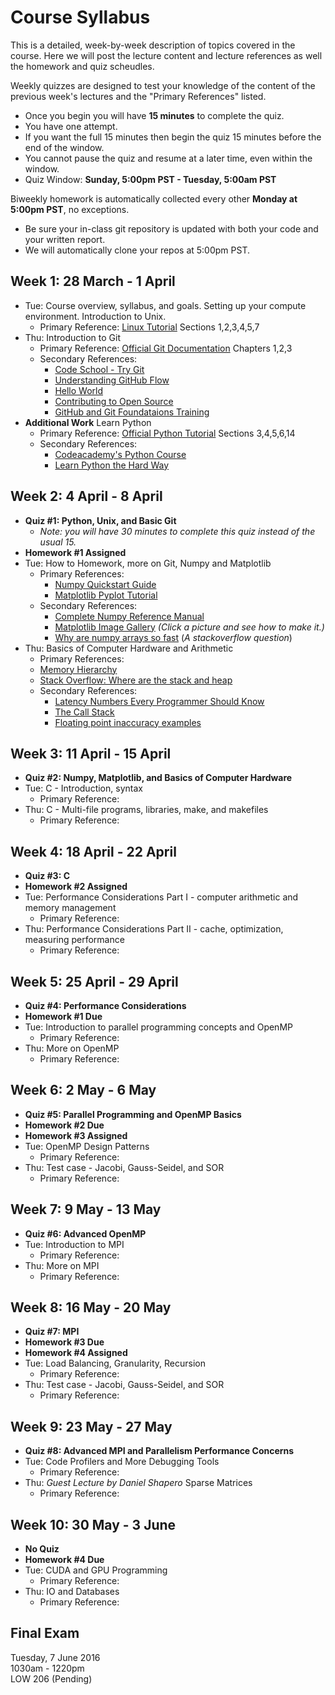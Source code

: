 # Course Syllabus

This is a detailed, week-by-week description of topics covered in the course. Here we will post the lecture content and lecture references as well the homework and quiz scheudles.

Weekly quizzes are designed to test your knowledge of the content of the previous week's lectures and the "Primary References" listed.

* Once you begin you will have **15 minutes** to complete the quiz.
* You have one attempt.
* If you want the full 15 minutes then begin the quiz 15 minutes before the end of the window.
* You cannot pause the quiz and resume at a later time, even within the window.
* Quiz Window: **Sunday, 5:00pm PST - Tuesday, 5:00am PST**

Biweekly homework is automatically collected every other **Monday at 5:00pm PST**, no exceptions.
* Be sure your in-class git repository is updated with both your code and your written report.
* We will automatically clone your repos at 5:00pm PST.

## Week 1: 28 March - 1 April

* Tue: Course overview, syllabus, and goals. Setting up your compute environment. Introduction to Unix.
  * Primary Reference: [Linux Tutorial](http://ryanstutorials.net/linuxtutorial/) Sections 1,2,3,4,5,7
* Thu: Introduction to Git
  * Primary Reference: [Official Git Documentation](https://git-scm.com/doc) Chapters 1,2,3
  * Secondary References:
    * [Code School - Try Git](https://try.github.io/levels/1/challenges/1)
    * [Understanding GitHub Flow](https://guides.github.com/introduction/flow/)
    * [Hello World](https://guides.github.com/activities/hello-world/)
    * [Contributing to Open Source](https://guides.github.com/activities/contributing-to-open-source/)
    * [GitHub and Git Foundataions Training](https://www.youtube.com/playlist?list=PLg7s6cbtAD15G8lNyoaYDuKZSKyJrgwB-)
* **Additional Work** Learn Python
  * Primary Reference: [Official Python Tutorial](https://docs.python.org/2.7/tutorial/index.html) Sections 3,4,5,6,14
  * Secondary References:
    * [Codeacademy's Python Course](https://www.codecademy.com/learn/python)
    * [Learn Python the Hard Way](http://learnpythonthehardway.org/book/)

## Week 2: 4 April - 8 April

* **Quiz #1: Python, Unix, and Basic Git**
  * *Note: you will have 30 minutes to complete this quiz instead of the usual 15.*
* **Homework #1 Assigned**
* Tue: How to Homework, more on Git, Numpy and Matplotlib
  * Primary References:
    * [Numpy Quickstart Guide](https://docs.scipy.org/doc/numpy-dev/user/quickstart.html)
    * [Matplotlib Pyplot Tutorial](http://matplotlib.org/users/pyplot_tutorial.html)
  * Secondary References:
    * [Complete Numpy Reference Manual](http://docs.scipy.org/doc/numpy/reference/)
    * [Matplotlib Image Gallery](http://matplotlib.org/gallery.html) *(Click a picture and see how to make it.)*
    * [Why are numpy arrays so fast](http://stackoverflow.com/questions/8385602/why-are-numpy-arrays-so-fast) (*A stackoverflow question*)
* Thu: Basics of Computer Hardware and Arithmetic
   * Primary References:
    * [Memory Hierarchy](https://en.wikipedia.org/wiki/Memory_hierarchy)
    * [Stack Overflow: Where are the stack and heap](http://stackoverflow.com/questions/79923/what-and-where-are-the-stack-and-heap)
  * Secondary References:
    * [Latency Numbers Every Programmer Should Know](https://gist.github.com/jboner/2841832)
    * [The Call Stack](https://en.wikipedia.org/wiki/Call_stack)
    * [Floating point inaccuracy examples](http://stackoverflow.com/questions/2100490/floating-point-inaccuracy-examples)

## Week 3: 11 April - 15 April

* **Quiz #2: Numpy, Matplotlib, and Basics of Computer Hardware**
* Tue: C - Introduction, syntax
  * Primary Reference:
* Thu: C - Multi-file programs, libraries, make, and makefiles
  * Primary Reference:

## Week 4: 18 April - 22 April

* **Quiz #3: C**
* **Homework #2 Assigned**
* Tue: Performance Considerations Part I - computer arithmetic and memory management
  * Primary Reference:
* Thu: Performance Considerations Part II - cache, optimization, measuring performance
  * Primary Reference:

## Week 5: 25 April - 29 April

* **Quiz #4: Performance Considerations**
* **Homework #1 Due**
* Tue: Introduction to parallel programming concepts and OpenMP
  * Primary Reference:
* Thu: More on OpenMP
  * Primary Reference:

## Week 6: 2 May - 6 May

* **Quiz #5: Parallel Programming and OpenMP Basics**
* **Homework #2 Due**
* **Homework #3 Assigned**
* Tue: OpenMP Design Patterns
  * Primary Reference:
* Thu: Test case - Jacobi, Gauss-Seidel, and SOR
  * Primary Reference:

## Week 7: 9 May - 13 May

* **Quiz #6: Advanced OpenMP**
* Tue: Introduction to MPI
  * Primary Reference:
* Thu: More on MPI
  * Primary Reference:

## Week 8: 16 May - 20 May

* **Quiz #7: MPI**
* **Homework #3 Due**
* **Homework #4 Assigned**
* Tue: Load Balancing, Granularity, Recursion
  * Primary Reference:
* Thu: Test case - Jacobi, Gauss-Seidel, and SOR
  * Primary Reference:

## Week 9: 23 May - 27 May

* **Quiz #8: Advanced MPI and Parallelism Performance Concerns**
* Tue: Code Profilers and More Debugging Tools
  * Primary Reference:
* Thu: *Guest Lecture by Daniel Shapero* Sparse Matrices
  * Primary Reference:

## Week 10: 30 May - 3 June

* **No Quiz**
* **Homework #4 Due**
* Tue: CUDA and GPU Programming
  * Primary Reference:
* Thu: IO and Databases
  * Primary Reference:

## Final Exam

Tuesday, 7 June 2016 <br />
1030am - 1220pm <br />
LOW 206 (Pending)
